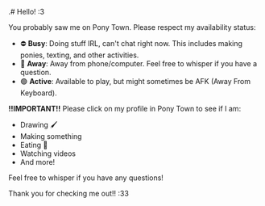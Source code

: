 .# Hello! :3

You probably saw me on Pony Town. Please respect my availability status:

- ⛔ **Busy**: Doing stuff IRL, can't chat right now. This includes making ponies, texting, and other activities.
- 🌙 **Away**: Away from phone/computer. Feel free to whisper if you have a question.
- 🟢 **Active**: Available to play, but might sometimes be AFK (Away From Keyboard).

**!!IMPORTANT!!** Please click on my profile in Pony Town to see if I am:
- Drawing 🖌️
- Making something
- Eating 🍴
- Watching videos
- And more!

Feel free to whisper if you have any questions!

Thank you for checking me out!! :33

